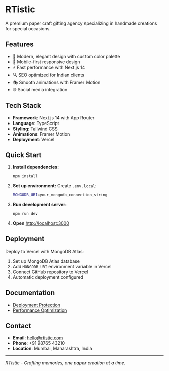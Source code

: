 # RTistic

A premium paper craft gifting agency specializing in handmade creations for special occasions.

## Features

- 🎨 Modern, elegant design with custom color palette
- 📱 Mobile-first responsive design
- ⚡ Fast performance with Next.js 14
- 🔍 SEO optimized for Indian clients
- 🎭 Smooth animations with Framer Motion
- 🌐 Social media integration

## Tech Stack

- **Framework**: Next.js 14 with App Router
- **Language**: TypeScript
- **Styling**: Tailwind CSS
- **Animations**: Framer Motion
- **Deployment**: Vercel

## Quick Start

1. **Install dependencies:**
   ```bash
   npm install
   ```

2. **Set up environment:**
   Create `.env.local`:
   ```bash
   MONGODB_URI=your_mongodb_connection_string
   ```

3. **Run development server:**
   ```bash
   npm run dev
   ```

4. **Open** [http://localhost:3000](http://localhost:3000)

## Deployment

Deploy to Vercel with MongoDB Atlas:

1. Set up MongoDB Atlas database
2. Add `MONGODB_URI` environment variable in Vercel
3. Connect GitHub repository to Vercel
4. Automatic deployment configured

## Documentation

- [Deployment Protection](docs/DEPLOYMENT_PROTECTION.md)
- [Performance Optimization](docs/PERFORMANCE_OPTIMIZATION.md)

## Contact

- **Email**: hello@rtistic.com
- **Phone**: +91 98765 43210
- **Location**: Mumbai, Maharashtra, India

---

*RTistic - Crafting memories, one paper creation at a time.*